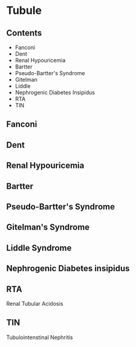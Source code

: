 <!--
Filename:	Tubule.md
Project:	/Users/shume/Developer/mnemosyne/docs/MMB/docs/e_Nephro
Authors:	shumez <https://github.com/shumez>
Created:	2019-04-03 17:32:17
Modified:	2020-01-26 16:00:05
-----
Copyright (c) 2020 shumez
-->

# Tubule

## Contents

- Fanconi
- Dent
- Renal Hypouricemia
- Bartter
- Pseudo-Bartter's Syndrome
- Gitelman
- Liddle
- Nephrogenic Diabetes Insipidus
- RTA
- TIN


## Fanconi

<!-- <h6 id='fanconi-def'>Definition</h6> -->
<!-- <h6 id='fanconi-eti'>Etiology</h6> -->
<!-- <h6 id='fanconi-epi'>Epidemiology</h6> -->
<!-- <h6 id='fanconi-cls'>Classification</h6> -->
<!-- <h6 id='fanconi-sx'>Sign and Symptom</h6> -->
<!-- <h6 id='fanconi-cmp'>Complication</h6> -->
<!-- <h6 id='fanconi-ex'>Examination</h6> -->
<!-- <h6 id='fanconi-dx'>Diagnosis</h6> -->
<!-- <h6 id='fanconi-tx'>Treatment</h6> -->
<!-- <h6 id='fanconi-prg'>Prognosis</h6> -->
<!-- <h6 id='fanconi-app'>Appendix</h6> -->


## Dent

<!-- <h6 id='dent-def'>Definition</h6> -->
<!-- <h6 id='dent-eti'>Etiology</h6> -->
<!-- <h6 id='dent-epi'>Epidemiology</h6> -->
<!-- <h6 id='dent-cls'>Classification</h6> -->
<!-- <h6 id='dent-sx'>Sign and Symptom</h6> -->
<!-- <h6 id='dent-cmp'>Complication</h6> -->
<!-- <h6 id='dent-ex'>Examination</h6> -->
<!-- <h6 id='dent-dx'>Diagnosis</h6> -->
<!-- <h6 id='dent-tx'>Treatment</h6> -->
<!-- <h6 id='dent-prg'>Prognosis</h6> -->
<!-- <h6 id='dent-app'>Appendix</h6> -->


## Renal Hypouricemia

<!-- <h6 id='renal_hypouricemia-def'>Definition</h6> -->
<!-- <h6 id='renal_hypouricemia-eti'>Etiology</h6> -->
<!-- <h6 id='renal_hypouricemia-epi'>Epidemiology</h6> -->
<!-- <h6 id='renal_hypouricemia-cls'>Classification</h6> -->
<!-- <h6 id='renal_hypouricemia-sx'>Sign and Symptom</h6> -->
<!-- <h6 id='renal_hypouricemia-cmp'>Complication</h6> -->
<!-- <h6 id='renal_hypouricemia-ex'>Examination</h6> -->
<!-- <h6 id='renal_hypouricemia-dx'>Diagnosis</h6> -->
<!-- <h6 id='renal_hypouricemia-tx'>Treatment</h6> -->
<!-- <h6 id='renal_hypouricemia-prg'>Prognosis</h6> -->
<!-- <h6 id='renal_hypouricemia-app'>Appendix</h6> -->


## Bartter

<!-- <h6 id='bartter-def'>Definition</h6> -->
<!-- <h6 id='bartter-eti'>Etiology</h6> -->
<!-- <h6 id='bartter-epi'>Epidemiology</h6> -->
<!-- <h6 id='bartter-cls'>Classification</h6> -->
<!-- <h6 id='bartter-sx'>Sign and Symptom</h6> -->
<!-- <h6 id='bartter-cmp'>Complication</h6> -->
<!-- <h6 id='bartter-ex'>Examination</h6> -->
<!-- <h6 id='bartter-dx'>Diagnosis</h6> -->
<!-- <h6 id='bartter-tx'>Treatment</h6> -->
<!-- <h6 id='bartter-prg'>Prognosis</h6> -->
<!-- <h6 id='bartter-app'>Appendix</h6> -->


## Pseudo-Bartter's Syndrome

<!-- <h6 id='pseudo-bartter_syndrome-def'>Definition</h6> -->
<!-- <h6 id='pseudo-bartter_syndrome-eti'>Etiology</h6> -->
<!-- <h6 id='pseudo-bartter_syndrome-epi'>Epidemiology</h6> -->
<!-- <h6 id='pseudo-bartter_syndrome-cls'>Classification</h6> -->
<!-- <h6 id='pseudo-bartter_syndrome-sx'>Sign and Symptom</h6> -->
<!-- <h6 id='pseudo-bartter_syndrome-cmp'>Complication</h6> -->
<!-- <h6 id='pseudo-bartter_syndrome-ex'>Examination</h6> -->
<!-- <h6 id='pseudo-bartter_syndrome-dx'>Diagnosis</h6> -->
<!-- <h6 id='pseudo-bartter_syndrome-tx'>Treatment</h6> -->
<!-- <h6 id='pseudo-bartter_syndrome-prg'>Prognosis</h6> -->
<!-- <h6 id='pseudo-bartter_syndrome-app'>Appendix</h6> -->


## Gitelman's Syndrome

<!-- <h6 id='gitelman-def'>Definition</h6> -->
<!-- <h6 id='gitelman-eti'>Etiology</h6> -->
<!-- <h6 id='gitelman-epi'>Epidemiology</h6> -->
<!-- <h6 id='gitelman-cls'>Classification</h6> -->
<!-- <h6 id='gitelman-sx'>Sign and Symptom</h6> -->
<!-- <h6 id='gitelman-cmp'>Complication</h6> -->
<!-- <h6 id='gitelman-ex'>Examination</h6> -->
<!-- <h6 id='gitelman-dx'>Diagnosis</h6> -->
<!-- <h6 id='gitelman-tx'>Treatment</h6> -->
<!-- <h6 id='gitelman-prg'>Prognosis</h6> -->
<!-- <h6 id='gitelman-app'>Appendix</h6> -->


## Liddle Syndrome

<!-- <h6 id='liddle-def'>Definition</h6> -->
<!-- <h6 id='liddle-eti'>Etiology</h6> -->
<!-- <h6 id='liddle-epi'>Epidemiology</h6> -->
<!-- <h6 id='liddle-cls'>Classification</h6> -->
<!-- <h6 id='liddle-sx'>Sign and Symptom</h6> -->
<!-- <h6 id='liddle-cmp'>Complication</h6> -->
<!-- <h6 id='liddle-ex'>Examination</h6> -->
<!-- <h6 id='liddle-dx'>Diagnosis</h6> -->
<!-- <h6 id='liddle-tx'>Treatment</h6> -->
<!-- <h6 id='liddle-prg'>Prognosis</h6> -->
<!-- <h6 id='liddle-app'>Appendix</h6> -->


## Nephrogenic Diabetes insipidus

<!-- <h6 id='ndi-def'>Definition</h6> -->
<!-- <h6 id='ndi-eti'>Etiology</h6> -->
<!-- <h6 id='ndi-epi'>Epidemiology</h6> -->
<!-- <h6 id='ndi-cls'>Classification</h6> -->
<!-- <h6 id='ndi-sx'>Sign and Symptom</h6> -->
<!-- <h6 id='ndi-cmp'>Complication</h6> -->
<!-- <h6 id='ndi-ex'>Examination</h6> -->
<!-- <h6 id='ndi-dx'>Diagnosis</h6> -->
<!-- <h6 id='ndi-tx'>Treatment</h6> -->
<!-- <h6 id='ndi-prg'>Prognosis</h6> -->
<!-- <h6 id='ndi-app'>Appendix</h6> -->


## RTA

Renal Tubular Acidosis

<!-- <h6 id='rta-def'>Definition</h6> -->
<!-- <h6 id='rta-eti'>Etiology</h6> -->
<!-- <h6 id='rta-epi'>Epidemiology</h6> -->
<!-- <h6 id='rta-cls'>Classification</h6> -->
<!-- <h6 id='rta-sx'>Sign and Symptom</h6> -->
<!-- <h6 id='rta-cmp'>Complication</h6> -->
<!-- <h6 id='rta-ex'>Examination</h6> -->
<!-- <h6 id='rta-dx'>Diagnosis</h6> -->
<!-- <h6 id='rta-tx'>Treatment</h6> -->
<!-- <h6 id='rta-prg'>Prognosis</h6> -->
<!-- <h6 id='rta-app'>Appendix</h6> -->


## TIN

Tubulointenstinal Nephritis

<!-- <h6 id='tin-def'>Definition</h6> -->
<!-- <h6 id='tin-eti'>Etiology</h6> -->
<!-- <h6 id='tin-epi'>Epidemiology</h6> -->
<!-- <h6 id='tin-cls'>Classification</h6> -->
<!-- <h6 id='tin-sx'>Sign and Symptom</h6> -->
<!-- <h6 id='tin-cmp'>Complication</h6> -->
<!-- <h6 id='tin-ex'>Examination</h6> -->
<!-- <h6 id='tin-dx'>Diagnosis</h6> -->
<!-- <h6 id='tin-tx'>Treatment</h6> -->
<!-- <h6 id='tin-prg'>Prognosis</h6> -->
<!-- <h6 id='tin-app'>Appendix</h6> -->

##

<!-- ## -->
<!-- <h6 id='-def'>Definition</h6> -->
<!-- <h6 id='-eti'>Etiology</h6> -->
<!-- <h6 id='-epi'>Epidemiology</h6> -->
<!-- <h6 id='-cls'>Classification</h6> -->
<!-- <h6 id='-sx'>Sign and Symptom</h6> -->
<!-- <h6 id='-cmp'>Complication</h6> -->
<!-- <h6 id='-ex'>Examination</h6> -->
<!-- <h6 id='-dx'>Diagnosis</h6> -->
<!-- <h6 id='-tx'>Treatment</h6> -->
<!-- <h6 id='-prg'>Prognosis</h6> -->
<!-- <h6 id='-app'>Appendix</h6> -->

<!-- ref -->


<!-- <style type="text/css">
	img{width: 50%; float: right;}
</style> -->